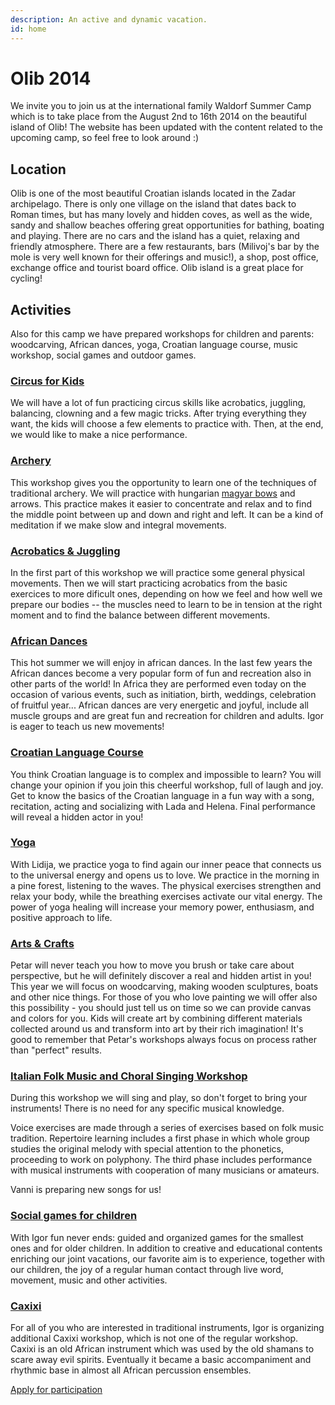 ```yaml
---
description: An active and dynamic vacation.
id: home
---
```


# Olib 2014

We invite you to join us at the international family Waldorf Summer Camp
which is to take place from the August 2nd to 16th 2014 on the beautiful
island of Olib! The website has been updated with the content related to
the upcoming camp, so feel free to look around :)

## Location

Olib is one of the most beautiful Croatian islands located in the Zadar
archipelago. There is only one village on the island that dates back to
Roman times, but has many lovely and hidden coves, as well as the wide,
sandy and shallow beaches offering great opportunities for bathing, boating
and playing. There are no cars and the island has a quiet, relaxing and
friendly atmosphere. There are a few restaurants, bars (Milivoj's bar by
the mole is very well known for their offerings and music!), a shop, post
office, exchange office and tourist board office. Olib island is a great
place for cycling!

## Activities

Also for this camp we have prepared workshops for children and parents:
woodcarving, African dances, yoga, Croatian language course, music
workshop, social games and outdoor games.

### [Circus for Kids](/workshops/circus-for-kids)

We will have a lot of fun practicing circus skills like acrobatics,
juggling, balancing, clowning and a few magic tricks. After trying
everything they want, the kids will choose a few elements to practice
with. Then, at the end, we would like to make a nice performance.

### [Archery](/workshops/archery)

This workshop gives you the opportunity to learn one of the techniques of
traditional archery. We will practice with hungarian [magyar
bows](http://en.wikipedia.org/wiki/Composite_bow#Hungarian_bow) and
arrows. This practice makes it easier to concentrate and relax and to
find the middle point between up and down and right and left. It can be a
kind of meditation if we make slow and integral movements.

### [Acrobatics & Juggling](/workshops/acrobatics-and-juggling)

In the first part of this workshop we will practice some general physical
movements. Then we will start practicing acrobatics from the basic
exercices to more dificult ones, depending on how we feel and how well we
prepare our bodies -- the muscles need to learn to be in tension at the
right moment and to find the balance between different movements.

### [African Dances](/workshops/african-dances)

This hot summer we will enjoy in african dances. In the last few years the
African dances become a very popular form of fun and recreation also in
other parts of the world! In Africa they are performed even today on the
occasion of various events, such as initiation, birth, weddings,
celebration of fruitful year... African dances are very energetic and joyful,
include all muscle groups and are great fun and recreation for children and
adults. Igor is eager to teach us new movements!

### [Croatian Language Course](/workshops/croatian-language)

You think Croatian language is to complex and impossible to learn? You will
change your opinion if you join this cheerful workshop, full of laugh and
joy. Get to know the basics of the Croatian language in a fun way with a
song, recitation, acting and socializing with Lada and Helena. Final
performance will reveal a hidden actor in you!

### [Yoga](/workshops/yoga)

With Lidija, we practice yoga to find again our inner peace that connects
us to the universal energy and opens us to love. We practice in the morning
in a pine forest, listening to the waves. The physical exercises strengthen
and relax your body, while the breathing exercises activate our vital
energy. The power of yoga healing will increase your memory power,
enthusiasm, and positive approach to life.

### [Arts & Crafts](/workshops/arts-and-crafts)

Petar will never teach you how to move you brush or take care about
perspective, but he will definitely discover a real and hidden artist in
you! This year we will focus on woodcarving, making wooden sculptures,
boats and other nice things. For those of you who love painting we will
offer also this possibility - you should just tell us on time so we can
provide canvas and colors for you. Kids will create art by combining
different materials collected around us and transform into art by their
rich imagination! It's good to remember that Petar's workshops always focus
on process rather than "perfect" results.

### [Italian Folk Music and Choral Singing Workshop](/workshops/singing)

During this workshop we will sing and play, so don't forget to bring your
instruments! There is no need for any specific musical knowledge.

Voice exercises are made through a series of exercises based on folk music
tradition. Repertoire learning includes a first phase in which whole group
studies the original melody with special attention to the phonetics,
proceeding to work on polyphony. The third phase includes performance with
musical instruments with cooperation of many musicians or amateurs.

Vanni is preparing new songs for us!

### [Social games for children](/workshops/social-games)

With Igor fun never ends: guided and organized games for the smallest ones
and for older children. In addition to creative and educational contents
enriching our joint vacations, our favorite aim is to experience, together
with our children, the joy of a regular human contact through live word,
movement, music and other activities.

### [Caxixi](/workshops/caxixi)

For all of you who are interested in traditional instruments, Igor is
organizing additional Caxixi workshop, which is not one of the regular
workshop. Caxixi is an old African instrument which was used by the old
shamans to scare away evil spirits. Eventually it became a basic
accompaniment and rhythmic base in almost all African percussion ensembles.

[Apply for participation](https://docs.google.com/forms/d/1cQIyvfsGTy_K0frFLOO6siQK34gD1zJOe7MS5kwtS84/viewform)
